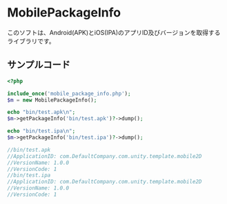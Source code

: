 # MobilePackageInfo

このソフトは、Android(APK)とiOS(IPA)のアプリID及びバージョンを取得するライブラリです。

## サンプルコード

```php
<?php

include_once('mobile_package_info.php');
$m = new MobilePackageInfo();

echo "bin/test.apk\n";
$m->getPackageInfo('bin/test.apk')?->dump();

echo "bin/test.ipa\n";
$m->getPackageInfo('bin/test.ipa')?->dump();

//bin/test.apk
//ApplicationID: com.DefaultCompany.com.unity.template.mobile2D
//VersionName: 1.0.0
//VersionCode: 1
//bin/test.ipa
//ApplicationID: com.DefaultCompany.com.unity.template.mobile2D
//VersionName: 1.0.0
//VersionCode: 1
```